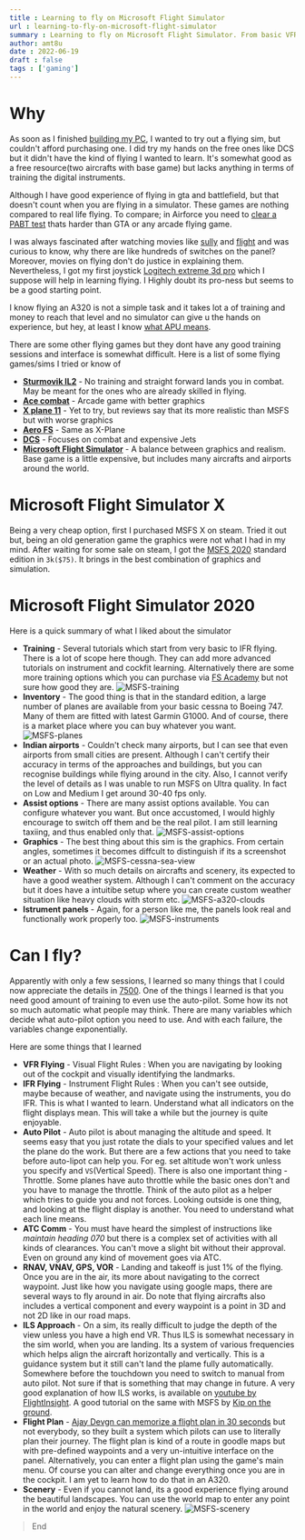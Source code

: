 ```yaml
---
title : Learning to fly on Microsoft Flight Simulator
url : learning-to-fly-on-microsoft-flight-simulator
summary : Learning to fly on Microsoft Flight Simulator. From basic VFR in cessna to commercial IFR including VOR, ILS, RNAV and auto pilot.
author: amt8u
date : 2022-06-19
draft : false
tags : ['gaming']
---
```


# Why
As soon as I finished [building my PC](https://cybercafe.dev/building-a-gaming-pc-in-india/), I wanted to try out a flying sim, but couldn't afford purchasing one. I did try my hands on the free ones like DCS but it didn't have the kind of flying I wanted to learn. It's somewhat good as a free resource(two aircrafts with base game) but lacks anything in terms of training the digital instruments.

Although I have good experience of flying in gta and battlefield, but that doesn't count when you are flying in a simulator. These games are nothing compared to real life flying. To compare; in Airforce you need to [clear a PABT test](https://byjusexamprep.com/what-is-pabt-test-in-indian-armed-forces-i) thats harder than GTA or any arcade flying game.

I was always fascinated after watching movies like [sully](https://www.imdb.com/title/tt3263904/) and [flight](https://www.imdb.com/title/tt1907668/) and was curious to know, why there are like hundreds of switches on the panel? Moreover, movies on flying don't do justice in explaining them. Nevertheless, I got my first joystick [Logitech extreme 3d pro](https://www.logitechg.com/en-in/products/space/extreme-3d-pro-joystick.942-000008.html) which I suppose will help in learning flying. I Highly doubt its pro-ness but seems to be a good starting point.

I know flying an A320 is not a simple task and it takes lot a of training and money to reach that level and no simulator can give u the hands on experience, but hey, at least I know [what APU means](https://www.youtube.com/watch?v=xEDlMiFGleY).

There are some other flying games but they dont have any good training sessions and interface is somewhat difficult. Here is a list of some flying games/sims I tried or know of

* **[Sturmovik IL2](https://store.steampowered.com/app/15320/IL2_Sturmovik_1946/)** - No training and straight forward lands you in combat. May be meant for the ones who are already skilled in flying.
* **[Ace combat](https://store.steampowered.com/app/502500/ACE_COMBAT_7_SKIES_UNKNOWN/)** - Arcade game with better graphics
* **[X plane 11](https://store.steampowered.com/app/269950/XPlane_11/)** - Yet to try, but reviews say that its more realistic than MSFS but with worse graphics
* **[Aero FS](https://store.steampowered.com/app/434030/Aerofly_FS_2_Flight_Simulator/)** - Same as X-Plane
* **[DCS](https://store.steampowered.com/app/223750/DCS_World_Steam_Edition/)** - Focuses on combat and expensive Jets
* **[Microsoft Flight Simulator](https://store.steampowered.com/app/1250410/Microsoft_Flight_Simulator_Game_of_the_Year_Edition/)** - A balance between graphics and realism. Base game is a little expensive, but includes many aircrafts and airports around the world.


# Microsoft Flight Simulator X

Being a very cheap option, first I purchased MSFS X on steam. Tried it out but, being an old generation game the graphics were not what I had in my mind. After waiting for some sale on steam, I got the [MSFS 2020](https://www.flightsimulator.com/) standard edition in `3k($75)`. It brings in the best combination of graphics and simulation.

# Microsoft Flight Simulator 2020
Here is a quick summary of what I liked about the simulator

* **Training** - Several tutorials which start from very basic to IFR flying. There is a lot of scope here though. They can add more advanced tutorials on instrument and cockfit learning. Alternatively there are some more training options which you can purchase via [FS Academy](https://www.aerosoft.com/us/microsoft-flight-simulator/msfs-tools/3325/fs-academy-vfr-msfs) but not sure how good they are.
![MSFS-training](images/training.jpg)
* **Inventory** - The good thing is that in the standard edition, a large number of planes are available from your basic cessna to Boeing 747. Many of them are fitted with latest Garmin G1000. And of course, there is a market place where you can buy whatever you want.
![MSFS-planes](images/planes.jpg)
* **Indian airports** - Couldn't check many airports, but I can see that even airports from small cities are present. Although I can't certify their accuracy in terms of the approaches and buildings, but you can recognise buildings while flying around in the city. Also, I cannot verify the level of details as I was unable to run MSFS on Ultra quality. In fact on Low and Medium I get around 30-40 fps only.
* **Assist options** - There are many assist options available. You can configure whatever you want. But once accustomed, I would highly encourage to switch off them and be the real pilot. I am still learning taxiing, and thus enabled only that.
![MSFS-assist-options](images/assist-options.jpg)
* **Graphics** - The best thing about this sim is the graphics. From certain angles, sometimes it becomes diffcult to distinguish if its a screenshot or an actual photo.
![MSFS-cessna-sea-view](images/cessna-top-sea-view.jpg)
* **Weather** - With so much details on aircrafts and scenery, its expected to have a good weather system. Although I can't comment on the accuracy but it does have a intuitibe setup where you can create custom weather situation like heavy clouds with storm etc.
![MSFS-a320-clouds](images/a320-clouds.jpg)
* **Istrument panels** - Again, for a person like me, the panels look real and functionally work properly too. 
![MSFS-instruments](images/instruments.jpg)


# Can I fly?
Apparently with only a few sessions, I learned so many things that I could now appreciate the details in [7500](https://www.imdb.com/title/tt6436726). One of the things I learned is that you need good amount of training to even use the auto-pilot. Some how its not so much automatic what people may think. There are many variables which decide what auto-pilot option you need to use. And with each failure, the variables change exponentially.

Here are some things that I learned

* **VFR Flying** - Visual Flight Rules : When you are navigating by looking out of the cockpit and visually identifying the landmarks.
* **IFR Flying** - Instrument Flight Rules : When you can't see outside, maybe because of weather, and navigate using the instruments, you do IFR. This is what I wanted to learn. Understand what all indicators on the flight displays mean. This will take a while but the journey is quite enjoyable.
* **Auto Pilot** - Auto pilot is about managing the altitude and speed. It seems easy that you just rotate the dials to your specified values and let the plane do the work. But there are a few actions that you need to take before auto-lipot can help you. For eg. set altitude won't work unless you specify and `VS`(Vertical Speed). There is also one important thing - Throttle. Some planes have auto throttle while the basic ones don't and you have to manage the throttle. Think of the auto pilot as a helper which tries to guide you and not forces. Looking outside is one thing, and looking at the flight display is another. You need to understand what each line means.
* **ATC Comm** - You must have heard the simplest of instructions like *maintain heading 070* but there is a complex set of activities with all kinds of clearances. You can't move a slight bit without their approval. Even on ground any kind of movement goes via ATC.
* **RNAV, VNAV, GPS, VOR** - Landing and takeoff is just 1% of the flying. Once you are in the air, its more about navigating to the correct waypoint. Just like how you navigate using google maps, there are several ways to fly around in air. Do note that flying aircrafts also includes a vertical component and every waypoint is a point in 3D and not 2D like in our road maps.
* **ILS Approach** - On a sim, its really difficult to judge the depth of the view unless you have a high end VR. Thus ILS is somewhat necessary in the sim world, when you are landing. Its a system of various frequencies which helps align the aircraft horizontally and vertically. This is a guidance system but it still can't land the plame fully automatically. Somewhere before the touchdown you need to switch to manual from auto pilot. Not sure if that is something that may change in future. A very good explanation of how ILS works, is available on [youtube by FlightInsight](https://www.youtube.com/watch?v=taqMkdXL3Xg&list=PLUtUP1YZ8ZHThgyWxYWrDsp1QssFZUge5&index=2). A good tutorial on the same with MSFS by [Kip on the ground](https://www.youtube.com/watch?v=wxMrLBDKydM&list=PLUtUP1YZ8ZHThgyWxYWrDsp1QssFZUge5&index=4&t=247s).
* **Flight Plan** - [Ajay Devgn can memorize a flight plan in 30 seconds](https://www.imdb.com/title/tt11460992) but not everybody, so they built a system which pilots can use to literally plan their journey. The flight plan is kind of a route in goodle maps but with pre-defined waypoints and a very un-intuitive interface on the panel. Alternatively, you can enter a flight plan using the game's main menu. Of course you can alter and change everything once you are in the cockpit. I am yet to learn how to do that in an A320.
* **Scenery** - Even if you cannot land, its a good experience flying around the beautiful landscapes. You can use the world map to enter any point in the world and enjoy the natural scenery.
![MSFS-scenery](images/cessna-scenery.jpg)

> End